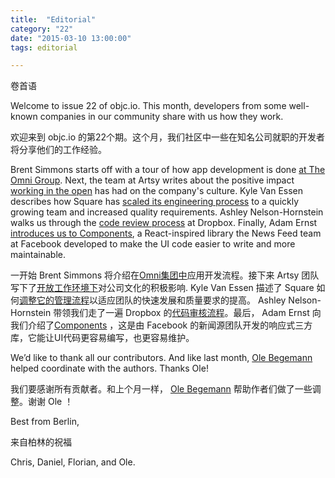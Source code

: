 ```yaml
---
title:  "Editorial"
category: "22"
date: "2015-03-10 13:00:00"
tags: editorial

---
```


卷首语

Welcome to issue 22 of objc.io. This month, developers from some well-known companies in our community share with us how they work.

欢迎来到 objc.io 的第22个期。这个月，我们社区中一些在知名公司就职的开发者将分享他们的工作经验。

Brent Simmons starts off with a tour of how app development is done [at The Omni Group](/issue-22/omni-group.html). Next, the team at Artsy writes about the positive impact [working in the open](/issue-22/artsy.html) has had on the company's culture. Kyle Van Essen describes how Square has [scaled its engineering process](/issue-22/square.html) to a quickly growing team and increased quality requirements. Ashley Nelson-Hornstein walks us through the [code review process](/issue-22/dropbox.html) at Dropbox. Finally, Adam Ernst [introduces us to Components](/issue-22/facebook.html), a React-inspired library the News Feed team at Facebook developed to make the UI code easier to write and more maintainable.

一开始 Brent Simmons 将介绍在[Omni集团中](/issue-22/omni-group.html)应用开发流程。接下来 Artsy 团队写下了[开放工作环境下](/issue-22/artsy.html)对公司文化的积极影响. Kyle Van Essen 描述了 Square 如何[调整它的管理流程](/issue-22/square.html)以适应团队的快速发展和质量要求的提高。 Ashley Nelson-Hornstein 带领我们走了一遍 Dropbox 的[代码审核流程](/issue-22/dropbox.html)。最后， Adam Ernst 向我们介绍了[Components](/issue-22/facebook.html) ，这是由 Facebook 的新闻源团队开发的响应式三方库，它能让UI代码更容易编写，也更容易维护。

We’d like to thank all our contributors. And like last month, [Ole Begemann](http://oleb.net) helped coordinate with the authors. Thanks Ole!

我们要感谢所有贡献者。和上个月一样， [Ole Begemann](http://oleb.net) 帮助作者们做了一些调整。谢谢 Ole ！

Best from Berlin,

来自柏林的祝福

Chris, Daniel, Florian, and Ole.
